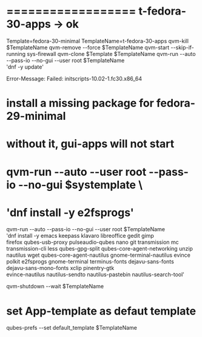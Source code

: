 ==================
 t-fedora-30-apps -> ok
==================

Template=fedora-30-minimal
TemplateName=t-fedora-30-apps
qvm-kill $TemplateName
qvm-remove --force $TemplateName
qvm-start --skip-if-running sys-firewall
qvm-clone $Template $TemplateName
qvm-run --auto --pass-io --no-gui --user root $TemplateName \
  'dnf -y update'

Error-Message:
Failed:
  initscripts-10.02-1.fc30.x86_64

# install a missing package for fedora-29-minimal
# without it, gui-apps will not start
# qvm-run --auto --user root --pass-io --no-gui $systemplate \
#  'dnf install -y e2fsprogs'

qvm-run --auto --pass-io --no-gui --user root $TemplateName \
  'dnf install -y emacs keepass klavaro libreoffice gedit gimp \
  firefox qubes-usb-proxy pulseaudio-qubes nano git transmission mc \
  transmission-cli less qubes-gpg-split qubes-core-agent-networking unzip \
  nautilus wget qubes-core-agent-nautilus gnome-terminal-nautilus evince \
  polkit e2fsprogs gnome-terminal terminus-fonts dejavu-sans-fonts \
  dejavu-sans-mono-fonts xclip pinentry-gtk \
  evince-nautilus nautilus-sendto nautilus-pastebin nautilus-search-tool'

qvm-shutdown --wait $TemplateName

# set App-template as defaut template
qubes-prefs --set default_template $TemplateName

